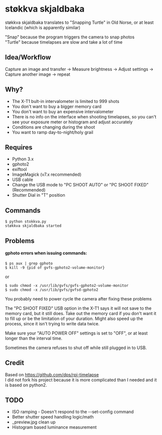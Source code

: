 # støkkva skjaldbaka

støkkva skjaldbaka translates to "Snapping Turtle" in Old Norse, or at least Icelandic (which is apparently similar)

"Snap" because the program triggers the camera to snap photos  
"Turtle" because timelapses are slow and take a lot of time

## Idea/Workflow

Capture an image and transfer -> Measure brightness -> Adjust settings -> Capture another image -> repeat

## Why?

- The X-T1 bult-in intervalometer is limited to 999 shots
- You don't want to buy a bigger memory card
- You don't want to buy an expensive intervalometer
- There is no info on the interface when shooting timelapses, so you can't see your exposure meter or histogram and adjust accurately
- Conditions are changing during the shoot
- You want to ramp day-to-night/holy grail

## Requires

- Python 3.x
- gphoto2
- exiftool
- ImageMagick (v7.x recommended)
- USB cable
- Change the USB mode to "PC SHOOT AUTO" or "PC SHOOT FIXED" (Recommended)
- Shutter Dial in "T" position

## Commands

    $ python stokkva.py
    støkkva skjaldbaka started

## Problems

#### gphoto errors when issuing commands:

    $ ps aux | grep gphoto
    $ kill -9 {pid of gvfs-gphoto2-volume-monitor}
or

    $ sudo chmod -x /usr/lib/gvfs/gvfs-gphoto2-volume-monitor
    $ sudo chmod -x /usr/lib/gvfs/gvfsd-gphoto2
You probably need to power cycle the camera after fixing these problems

The "PC SHOOT FIXED" USB option in the X-T1 says it will not save to the memory card, but it still does. Take out the memory card if you don't want it to fill up or be the limitation of your duration. Might also speed up the process, since it isn't trying to write data twice.

Make sure your "AUTO POWER OFF" settings is set to "OFF", or at least longer than the interval time.

Sometimes the camera refuses to shut off while still plugged in to USB.

## Credit

Based on <https://github.com/dps/rpi-timelapse>  
I did not fork his project because it is more complicated than I needed and it is based on python2.

## TODO

- ISO ramping - Doesn't respond to the --set-config command
- Better shutter speed handling logic/math
- _preview.jpg clean up
- Histogram based luminance measurement
